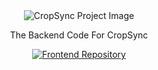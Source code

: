 <div align="center">
  <img src="https://socialify.git.ci/Ibrahim-Mneimneh/CropSync/image?font=Inter&language=1&logo=https%3A%2F%2Fi.ibb.co%2FpXH7Jw0%2Fwejak.png&name=1&owner=1&pattern=Solid&stargazers=1&theme=Auto" alt="CropSync Project Image">
  <p id="description">The Backend Code For CropSync</p>
</div>

<div align="center">
  <a href="https://github.com/ZouheirN/CropSync">
    <img src="https://img.shields.io/badge/Frontend%20Repository-Click%20Here-blue?style=for-the-badge&logo=flutter" alt="Frontend Repository">
  </a>
</div>
